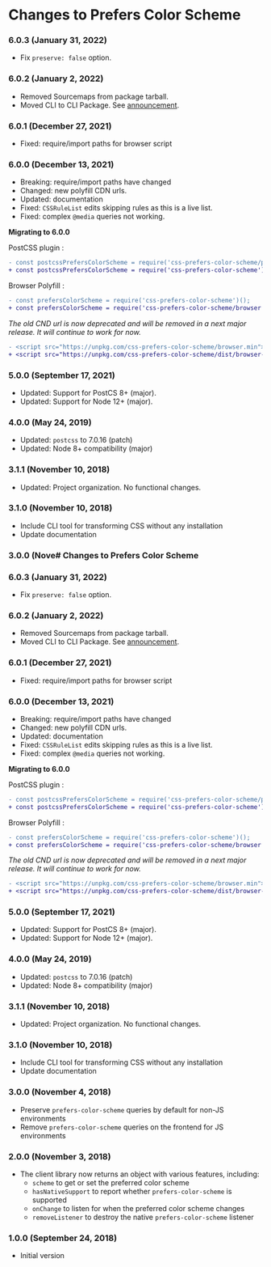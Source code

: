 # Changes to Prefers Color Scheme

### 6.0.3 (January 31, 2022)

- Fix `preserve: false` option.

### 6.0.2 (January 2, 2022)

- Removed Sourcemaps from package tarball.
- Moved CLI to CLI Package. See [announcement](https://github.com/csstools/postcss-plugins/discussions/121).

### 6.0.1 (December 27, 2021)

- Fixed: require/import paths for browser script

### 6.0.0 (December 13, 2021)

- Breaking: require/import paths have changed
- Changed: new polyfill CDN urls.
- Updated: documentation
- Fixed: `CSSRuleList` edits skipping rules as this is a live list.
- Fixed: complex `@media` queries not working.

**Migrating to 6.0.0**

PostCSS plugin :

```diff
- const postcssPrefersColorScheme = require('css-prefers-color-scheme/postcss');
+ const postcssPrefersColorScheme = require('css-prefers-color-scheme');
```

Browser Polyfill :

```diff
- const prefersColorScheme = require('css-prefers-color-scheme')();
+ const prefersColorScheme = require('css-prefers-color-scheme/browser')();
```

_The old CND url is now deprecated and will be removed in a next major release._
_It will continue to work for now._

```diff
- <script src="https://unpkg.com/css-prefers-color-scheme/browser.min"></script>
+ <script src="https://unpkg.com/css-prefers-color-scheme/dist/browser-global.js"></script>
```

### 5.0.0 (September 17, 2021)

- Updated: Support for PostCS 8+ (major).
- Updated: Support for Node 12+ (major).

### 4.0.0 (May 24, 2019)

- Updated: `postcss` to 7.0.16 (patch)
- Updated: Node 8+ compatibility (major)

### 3.1.1 (November 10, 2018)

- Updated: Project organization. No functional changes.

### 3.1.0 (November 10, 2018)

- Include CLI tool for transforming CSS without any installation
- Update documentation

### 3.0.0 (Nove# Changes to Prefers Color Scheme

### 6.0.3 (January 31, 2022)

- Fix `preserve: false` option.

### 6.0.2 (January 2, 2022)

- Removed Sourcemaps from package tarball.
- Moved CLI to CLI Package. See [announcement](https://github.com/csstools/postcss-plugins/discussions/121).

### 6.0.1 (December 27, 2021)

- Fixed: require/import paths for browser script

### 6.0.0 (December 13, 2021)

- Breaking: require/import paths have changed
- Changed: new polyfill CDN urls.
- Updated: documentation
- Fixed: `CSSRuleList` edits skipping rules as this is a live list.
- Fixed: complex `@media` queries not working.

**Migrating to 6.0.0**

PostCSS plugin :

```diff
- const postcssPrefersColorScheme = require('css-prefers-color-scheme/postcss');
+ const postcssPrefersColorScheme = require('css-prefers-color-scheme');
```

Browser Polyfill :

```diff
- const prefersColorScheme = require('css-prefers-color-scheme')();
+ const prefersColorScheme = require('css-prefers-color-scheme/browser')();
```

_The old CND url is now deprecated and will be removed in a next major release._
_It will continue to work for now._

```diff
- <script src="https://unpkg.com/css-prefers-color-scheme/browser.min"></script>
+ <script src="https://unpkg.com/css-prefers-color-scheme/dist/browser-global.js"></script>
```

### 5.0.0 (September 17, 2021)

- Updated: Support for PostCS 8+ (major).
- Updated: Support for Node 12+ (major).

### 4.0.0 (May 24, 2019)

- Updated: `postcss` to 7.0.16 (patch)
- Updated: Node 8+ compatibility (major)

### 3.1.1 (November 10, 2018)

- Updated: Project organization. No functional changes.

### 3.1.0 (November 10, 2018)

- Include CLI tool for transforming CSS without any installation
- Update documentation

### 3.0.0 (November 4, 2018)

- Preserve `prefers-color-scheme` queries by default for non-JS environments
- Remove `prefers-color-scheme` queries on the frontend for JS environments

### 2.0.0 (November 3, 2018)

- The client library now returns an object with various features, including:
  - `scheme` to get or set the preferred color scheme
  - `hasNativeSupport` to report whether `prefers-color-scheme` is supported
  - `onChange` to listen for when the preferred color scheme changes
  - `removeListener` to destroy the native `prefers-color-scheme` listener

### 1.0.0 (September 24, 2018)

- Initial version
